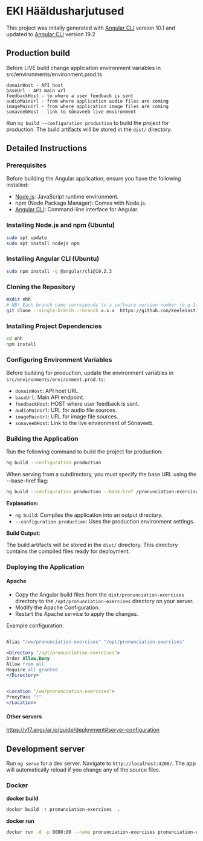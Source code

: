 # EKI Hääldusharjutused

This project was initally generated with [Angular CLI](https://github.com/angular/angular-cli) version 10.1 and updated to [Angular CLI](https://github.com/angular/angular-cli) version 19.2

## Production build

Before LIVE build change application environment variables in src/environments/environment.prod.ts

```
domainHost - API host
baseUrl - API main url
feedbackHost - to where a user feedback is sent
audioMainUrl - from where application audio files are coming
imageMainUrl - from where application image files are coming
sonaveebHost - link to Sõnaveeb live environment
```

Run `ng build --configuration production` to build the project for production. The build artifacts will be stored in the `dist/` directory.

## Detailed Instructions

### Prerequisites

Before building the Angular application, ensure you have the following installed:

- [Node.js](https://nodejs.org): JavaScript runtime environment.
- npm (Node Package Manager): Comes with Node.js.
- [Angular CLI](https://github.com/angular/angular-cli): Command-line interface for Angular.

### Installing Node.js and npm (Ubuntu)

```bash
sudo apt update
sudo apt install nodejs npm
```

### Installing Angular CLI (Ubuntu)

```bash
sudo npm install -g @angular/cli@19.2.3
```

### Cloning the Repository

```bash
mkdir ehh
# NB! Each branch name corresponds to a software version number (e.g 1.40.0).
git clone --single-branch --branch x.x.x  https://github.com/keeleinstituut/ehh.git
```

### Installing Project Dependencies

```bash
cd ehh
npm install
```

### Configuring Environment Variables

Before building for production, update the environment variables in `src/environments/environment.prod.ts`:

- `domainHost`: API host URL.
- `baseUrl`: Main API endpoint.
- `feedbackHost`: HOST where user feedback is sent.
- `audioMainUrl`: URL for audio file sources.
- `imageMainUrl`: URL for image file sources.
- `sonaveebHost`: Link to the live environment of Sõnaveeb.

### Building the Application

Run the following command to build the project for production:

```bash
ng build --configuration production
```

When serving from a subdirectory, you must specify the base URL using the --base-href flag:

```bash
ng build --configuration production --base-href /pronunciation-exercises/
```

**Explanation:**

- `ng build`: Compiles the application into an output directory.
- `--configuration production`: Uses the production environment settings.

**Build Output:**

The build artifacts will be stored in the `dist/` directory.
This directory contains the compiled files ready for deployment.

### Deploying the Application

#### Apache

- Copy the Angular build files from the `dist/pronunciation-exercises` directory to the `/opt/pronunciation-exercises` directory on your server.
- Modify the Apache Configuration.
- Restart the Apache service to apply the changes.

Example configuration:

```apache

Alias "/ww/pronunciation-exercises" "/opt/pronunciation-exercises"

<Directory "/opt/pronunciation-exercises">
Order Allow,Deny
Allow from all
Require all granted
</Directory>


<Location "/ww/pronunciation-exercises">
ProxyPass "!"
</Location>
```

#### Other servers

https://v17.angular.io/guide/deployment#server-configuration

## Development server

Run `ng serve` for a dev server. Navigate to `http://localhost:4200/`. The app will automatically reload if you change any of the source files.

### Docker

**docker build**

```bash
docker build -t pronunciation-exercises  .
```

**docker run**

```bash
docker run -d -p 8080:80 --name pronunciation-exercises pronunciation-exercises
```
